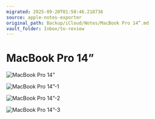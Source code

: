 ```yaml
---
migrated: 2025-09-20T01:50:46.218736
source: apple-notes-exporter
original_path: Backup/iCloud/Notes/MacBook Pro 14”.md
vault_folder: Inbox/to-review
---
```

# MacBook Pro 14”
![MacBook Pro 14”](images/MacBook%20Pro%2014”.png)

![MacBook Pro 14”-1](images/MacBook%20Pro%2014”-1.png)

![MacBook Pro 14”-2](images/MacBook%20Pro%2014”-2.png)

![MacBook Pro 14”-3](images/MacBook%20Pro%2014”-3.png)

